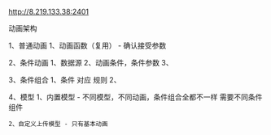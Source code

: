 
http://8.219.133.38:2401

动画架构

1、普通动画
    1、动画函数（复用） - 确认接受参数


2、条件动画
    1、数据源
    2、动画条件，条件参数
    3、


3、条件组合
    1、条件 对应 规则
    2、


4、模型
    1、内置模型 - 不同模型，不同动画，条件组合全都不一样
        需要不同条件组件

    2、自定义上传模型 - 只有基本动画
